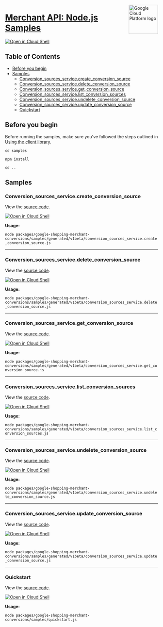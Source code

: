 [//]: # "This README.md file is auto-generated, all changes to this file will be lost."
[//]: # "To regenerate it, use `python -m synthtool`."
<img src="https://avatars2.githubusercontent.com/u/2810941?v=3&s=96" alt="Google Cloud Platform logo" title="Google Cloud Platform" align="right" height="96" width="96"/>

# [Merchant API: Node.js Samples](https://github.com/googleapis/google-cloud-node)

[![Open in Cloud Shell][shell_img]][shell_link]



## Table of Contents

* [Before you begin](#before-you-begin)
* [Samples](#samples)
  * [Conversion_sources_service.create_conversion_source](#conversion_sources_service.create_conversion_source)
  * [Conversion_sources_service.delete_conversion_source](#conversion_sources_service.delete_conversion_source)
  * [Conversion_sources_service.get_conversion_source](#conversion_sources_service.get_conversion_source)
  * [Conversion_sources_service.list_conversion_sources](#conversion_sources_service.list_conversion_sources)
  * [Conversion_sources_service.undelete_conversion_source](#conversion_sources_service.undelete_conversion_source)
  * [Conversion_sources_service.update_conversion_source](#conversion_sources_service.update_conversion_source)
  * [Quickstart](#quickstart)

## Before you begin

Before running the samples, make sure you've followed the steps outlined in
[Using the client library](https://github.com/googleapis/google-cloud-node#using-the-client-library).

`cd samples`

`npm install`

`cd ..`

## Samples



### Conversion_sources_service.create_conversion_source

View the [source code](https://github.com/googleapis/google-cloud-node/blob/main/packages/google-shopping-merchant-conversions/samples/generated/v1beta/conversion_sources_service.create_conversion_source.js).

[![Open in Cloud Shell][shell_img]](https://console.cloud.google.com/cloudshell/open?git_repo=https://github.com/googleapis/google-cloud-node&page=editor&open_in_editor=packages/google-shopping-merchant-conversions/samples/generated/v1beta/conversion_sources_service.create_conversion_source.js,samples/README.md)

__Usage:__


`node packages/google-shopping-merchant-conversions/samples/generated/v1beta/conversion_sources_service.create_conversion_source.js`


-----




### Conversion_sources_service.delete_conversion_source

View the [source code](https://github.com/googleapis/google-cloud-node/blob/main/packages/google-shopping-merchant-conversions/samples/generated/v1beta/conversion_sources_service.delete_conversion_source.js).

[![Open in Cloud Shell][shell_img]](https://console.cloud.google.com/cloudshell/open?git_repo=https://github.com/googleapis/google-cloud-node&page=editor&open_in_editor=packages/google-shopping-merchant-conversions/samples/generated/v1beta/conversion_sources_service.delete_conversion_source.js,samples/README.md)

__Usage:__


`node packages/google-shopping-merchant-conversions/samples/generated/v1beta/conversion_sources_service.delete_conversion_source.js`


-----




### Conversion_sources_service.get_conversion_source

View the [source code](https://github.com/googleapis/google-cloud-node/blob/main/packages/google-shopping-merchant-conversions/samples/generated/v1beta/conversion_sources_service.get_conversion_source.js).

[![Open in Cloud Shell][shell_img]](https://console.cloud.google.com/cloudshell/open?git_repo=https://github.com/googleapis/google-cloud-node&page=editor&open_in_editor=packages/google-shopping-merchant-conversions/samples/generated/v1beta/conversion_sources_service.get_conversion_source.js,samples/README.md)

__Usage:__


`node packages/google-shopping-merchant-conversions/samples/generated/v1beta/conversion_sources_service.get_conversion_source.js`


-----




### Conversion_sources_service.list_conversion_sources

View the [source code](https://github.com/googleapis/google-cloud-node/blob/main/packages/google-shopping-merchant-conversions/samples/generated/v1beta/conversion_sources_service.list_conversion_sources.js).

[![Open in Cloud Shell][shell_img]](https://console.cloud.google.com/cloudshell/open?git_repo=https://github.com/googleapis/google-cloud-node&page=editor&open_in_editor=packages/google-shopping-merchant-conversions/samples/generated/v1beta/conversion_sources_service.list_conversion_sources.js,samples/README.md)

__Usage:__


`node packages/google-shopping-merchant-conversions/samples/generated/v1beta/conversion_sources_service.list_conversion_sources.js`


-----




### Conversion_sources_service.undelete_conversion_source

View the [source code](https://github.com/googleapis/google-cloud-node/blob/main/packages/google-shopping-merchant-conversions/samples/generated/v1beta/conversion_sources_service.undelete_conversion_source.js).

[![Open in Cloud Shell][shell_img]](https://console.cloud.google.com/cloudshell/open?git_repo=https://github.com/googleapis/google-cloud-node&page=editor&open_in_editor=packages/google-shopping-merchant-conversions/samples/generated/v1beta/conversion_sources_service.undelete_conversion_source.js,samples/README.md)

__Usage:__


`node packages/google-shopping-merchant-conversions/samples/generated/v1beta/conversion_sources_service.undelete_conversion_source.js`


-----




### Conversion_sources_service.update_conversion_source

View the [source code](https://github.com/googleapis/google-cloud-node/blob/main/packages/google-shopping-merchant-conversions/samples/generated/v1beta/conversion_sources_service.update_conversion_source.js).

[![Open in Cloud Shell][shell_img]](https://console.cloud.google.com/cloudshell/open?git_repo=https://github.com/googleapis/google-cloud-node&page=editor&open_in_editor=packages/google-shopping-merchant-conversions/samples/generated/v1beta/conversion_sources_service.update_conversion_source.js,samples/README.md)

__Usage:__


`node packages/google-shopping-merchant-conversions/samples/generated/v1beta/conversion_sources_service.update_conversion_source.js`


-----




### Quickstart

View the [source code](https://github.com/googleapis/google-cloud-node/blob/main/packages/google-shopping-merchant-conversions/samples/quickstart.js).

[![Open in Cloud Shell][shell_img]](https://console.cloud.google.com/cloudshell/open?git_repo=https://github.com/googleapis/google-cloud-node&page=editor&open_in_editor=packages/google-shopping-merchant-conversions/samples/quickstart.js,samples/README.md)

__Usage:__


`node packages/google-shopping-merchant-conversions/samples/quickstart.js`






[shell_img]: https://gstatic.com/cloudssh/images/open-btn.png
[shell_link]: https://console.cloud.google.com/cloudshell/open?git_repo=https://github.com/googleapis/google-cloud-node&page=editor&open_in_editor=samples/README.md
[product-docs]: https://developers.google.com/merchant/api
